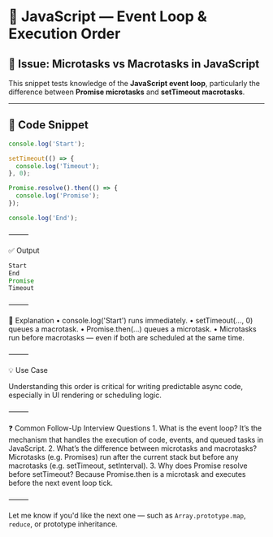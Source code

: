# 🧠 JavaScript — Event Loop & Execution Order

## 📌 Issue: Microtasks vs Macrotasks in JavaScript

This snippet tests knowledge of the **JavaScript event loop**, particularly the difference between **Promise microtasks** and **setTimeout macrotasks**.

---

## 🧪 Code Snippet

```javascript
console.log('Start');

setTimeout(() => {
  console.log('Timeout');
}, 0);

Promise.resolve().then(() => {
  console.log('Promise');
});

console.log('End');
```

⸻

✅ Output
```javascript
Start
End
Promise
Timeout
```

⸻

📖 Explanation
	•	console.log('Start') runs immediately.
	•	setTimeout(..., 0) queues a macrotask.
	•	Promise.then(...) queues a microtask.
	•	Microtasks run before macrotasks — even if both are scheduled at the same time.

⸻

💡 Use Case

Understanding this order is critical for writing predictable async code, especially in UI rendering or scheduling logic.

⸻

❓ Common Follow-Up Interview Questions
	1.	What is the event loop?
It’s the mechanism that handles the execution of code, events, and queued tasks in JavaScript.
	2.	What’s the difference between microtasks and macrotasks?
Microtasks (e.g. Promises) run after the current stack but before any macrotasks (e.g. setTimeout, setInterval).
	3.	Why does Promise resolve before setTimeout?
Because Promise.then is a microtask and executes before the next event loop tick.

⸻


Let me know if you'd like the next one — such as `Array.prototype.map`, `reduce`, or prototype inheritance.